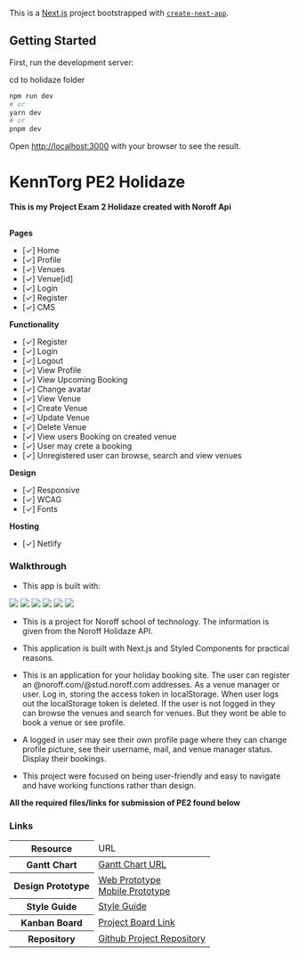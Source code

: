 This is a [Next.js](https://nextjs.org/) project bootstrapped with [`create-next-app`](https://github.com/vercel/next.js/tree/canary/packages/create-next-app).

## Getting Started

First, run the development server:

cd to holidaze folder

```bash
npm run dev
# or
yarn dev
# or
pnpm dev
```

Open [http://localhost:3000](http://localhost:3000) with your browser to see the result.

# KennTorg PE2 Holidaze

**This is my Project Exam 2 Holidaze created with Noroff Api**

##

**Pages**

- [✓] Home
- [✓] Profile
- [✓] Venues
- [✓] Venue[id]
- [✓] Login
- [✓] Register
- [✓] CMS

**Functionality**

- [✓] Register
- [✓] Login
- [✓] Logout
- [✓] View Profile
- [✓] View Upcoming Booking
- [✓] Change avatar
- [✓] View Venue
- [✓] Create Venue
- [✓] Update Venue
- [✓] Delete Venue
- [✓] View users Booking on created venue
- [✓] User may crete a booking
- [✓] Unregistered user can browse, search and view venues

**Design**

- [✓] Responsive
- [✓] WCAG
- [✓] Fonts

**Hosting**

- [✓] Netlify

### Walkthrough

- This app is built with:

<im src="https://img.shields.io/badge/Next-black?style=for-the-badge&logo=next.js&logoColor=white" />
<img src="https://img.shields.io/badge/JavaScript-323330?style=for-the-badge&logo=javascript&logoColor=F7DF1E" />
<img src="https://img.shields.io/badge/CSS3-1572B6?style=for-the-badge&logo=css3&logoColor=white" />
<img src="https://img.shields.io/badge/Sass-CC6699?style=for-the-badge&logo=sass&logoColor=white" />
<img src="https://img.shields.io/badge/Netlify-00C7B7?style=for-the-badge&logo=netlify&logoColor=white" />
<img src="https://img.shields.io/badge/GitHub-100000?style=for-the-badge&logo=github&logoColor=white">
<img src="https://img.shields.io/badge/styled--components-DB7093?style=for-the-badge&logo=styled-components&logoColor=white">

- This is a project for Noroff school of technology. The information is given from the Noroff
  Holidaze API.

- This application is built with Next.js and Styled Components for practical reasons.

- This is an application for your holiday booking site. The user can register an @noroff.com/@stud.noroff.com addresses. As a venue manager or user. Log in, storing the access token in localStorage. When user logs out the localStorage token is deleted.
  If the user is not logged in they can browse the venues and search for venues. But they wont be able to book a venue or see profile.

- A logged in user may see their own profile page where they can change profile picture, see their username, mail, and venue manager status. Display their bookings.

- This project were focused on being user-friendly and easy to navigate and have working functions rather than design.

**All the required files/links for submission of PE2 found below**

### Links

<table>
  <thead>
    <tr>
      <th>Resource</th>
      <td>URL</td>
    </tr>
  </thead>
  <tbody>
    <tr>
      <th>Gantt Chart</th>
         <td><a href="https://github.com/users/KennTorg/projects/4/views/6">Gantt Chart URL</a></td>
    </tr>
    <tr>
      <th>Design Prototype</th>
      <td><a href="https://xd.adobe.com/view/20aaecb9-7e1e-4c14-b71b-515c2f72bf37-75f9/">Web Prototype</a> </br>
      <a href="https://xd.adobe.com/view/20aaecb9-7e1e-4c14-b71b-515c2f72bf37-75f9/">Mobile Prototype</a></td>
    </tr>
    <tr>
      <th>Style Guide</th>
      <td><a href="https://xd.adobe.com/view/0cc5474e-fa59-495a-a046-7042141892a4-5996/">Style Guide</a></td>
    </tr>
    <tr>
      <th>Kanban Board</th>
      <td><a href="https://github.com/users/KennTorg/projects/4">Project Board Link</a></td>
    </tr>
    <tr>
      <th>Repository</th>
      <td><a href="https://github.com/KennTorg/project-exam-2">Github Project Repository</a></td>
    </tr>
    
  </tbody>
</table>
